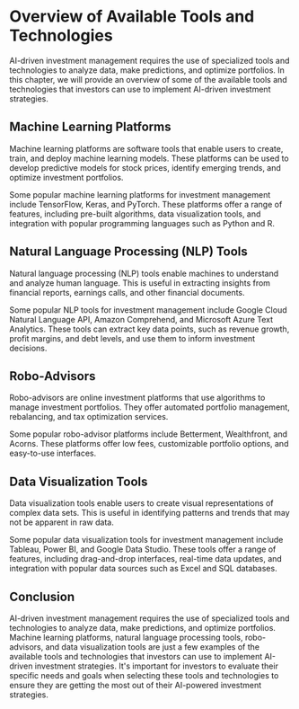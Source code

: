 Overview of Available Tools and Technologies
===================================================================================================================

AI-driven investment management requires the use of specialized tools and technologies to analyze data, make predictions, and optimize portfolios. In this chapter, we will provide an overview of some of the available tools and technologies that investors can use to implement AI-driven investment strategies.

Machine Learning Platforms
--------------------------

Machine learning platforms are software tools that enable users to create, train, and deploy machine learning models. These platforms can be used to develop predictive models for stock prices, identify emerging trends, and optimize investment portfolios.

Some popular machine learning platforms for investment management include TensorFlow, Keras, and PyTorch. These platforms offer a range of features, including pre-built algorithms, data visualization tools, and integration with popular programming languages such as Python and R.

Natural Language Processing (NLP) Tools
---------------------------------------

Natural language processing (NLP) tools enable machines to understand and analyze human language. This is useful in extracting insights from financial reports, earnings calls, and other financial documents.

Some popular NLP tools for investment management include Google Cloud Natural Language API, Amazon Comprehend, and Microsoft Azure Text Analytics. These tools can extract key data points, such as revenue growth, profit margins, and debt levels, and use them to inform investment decisions.

Robo-Advisors
-------------

Robo-advisors are online investment platforms that use algorithms to manage investment portfolios. They offer automated portfolio management, rebalancing, and tax optimization services.

Some popular robo-advisor platforms include Betterment, Wealthfront, and Acorns. These platforms offer low fees, customizable portfolio options, and easy-to-use interfaces.

Data Visualization Tools
------------------------

Data visualization tools enable users to create visual representations of complex data sets. This is useful in identifying patterns and trends that may not be apparent in raw data.

Some popular data visualization tools for investment management include Tableau, Power BI, and Google Data Studio. These tools offer a range of features, including drag-and-drop interfaces, real-time data updates, and integration with popular data sources such as Excel and SQL databases.

Conclusion
----------

AI-driven investment management requires the use of specialized tools and technologies to analyze data, make predictions, and optimize portfolios. Machine learning platforms, natural language processing tools, robo-advisors, and data visualization tools are just a few examples of the available tools and technologies that investors can use to implement AI-driven investment strategies. It's important for investors to evaluate their specific needs and goals when selecting these tools and technologies to ensure they are getting the most out of their AI-powered investment strategies.
